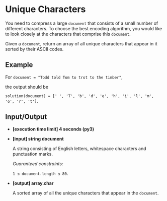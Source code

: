 # Unique Characters

You need to compress a large `document` that consists of a small number of different characters. To choose the best encoding algorithm, you would like to look closely at the characters that comprise this `document`.

Given a `document`, return an array of all unique characters that appear in it sorted by their ASCII codes.

## Example

For `document = "Todd told Tom to trot to the timber"`,

the output should be

`solution(document) = [' ', 'T', 'b', 'd', 'e', 'h', 'i', 'l', 'm', 'o', 'r', 't']`.

## Input/Output

- **[execution time limit] 4 seconds (py3)**

- **[input] string document**

	A string consisting of English letters, whitespace characters and punctuation marks.

	*Guaranteed constraints:*

	`1 ≤ document.length ≤ 80`.

- **[output] array.char**

	A sorted array of all the unique characters that appear in the `document`.
